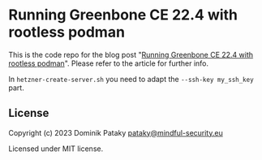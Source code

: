 # Running Greenbone CE 22.4 with rootless podman

This is the code repo for the blog post "[Running Greenbone CE 22.4 with rootless podman](https://mindful-security.eu/blog/2023/02/greenbone-community-22-4-rootless-podman/)".
Please refer to the article for further info.

In `hetzner-create-server.sh` you need to adapt the `--ssh-key my_ssh_key` part.


## License

Copyright (c) 2023 Dominik Pataky <pataky@mindful-security.eu>

Licensed under MIT license.
